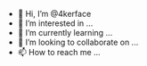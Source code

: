 - 👋 Hi, I’m @4kerface
- 👀 I’m interested in ...
- 🌱 I’m currently learning ...
- 💞️ I’m looking to collaborate on ...
- 📫 How to reach me ...

<!---
4kerface/4kerface is a ✨ special ✨ repository because its `README.md` (this file) appears on your GitHub profile.
You can click the Preview link to take a look at your changes.
--->
